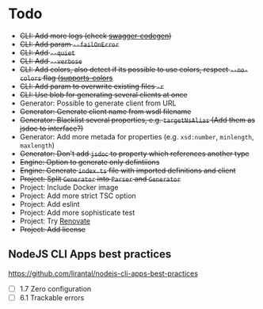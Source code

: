 # Todo

- ~~CLI: Add more logs (check [swagger-codegen](https://swagger.io/tools/swagger-codegen/))~~
- ~~CLI: Add param `--failOnError`~~
- ~~CLI: Add `--quiet`~~
- ~~CLI: Add `--verbose`~~
- ~~CLI: Add colors, also detect if its possible to use colors, respect `--no-colors` flag ([supports-colors](https://www.npmjs.com/package/supports-color)~~
- ~~CLI: Add param to overwrite existing files `-r`~~
- ~~CLI: Use blob for generating several clients at once~~
- Generator: Possible to generate client from URL
- ~~Generator: Generate client name from wsdl filename~~
- ~~Generator: Blacklist several properties, e.g. `targetNsAlias` (Add them as jsdoc to interface?)~~
- Generator: Add more metada for properties (e.g. `xsd:number`, `minlength`, `maxlength`)
- ~~Generator: Don't add `jsdoc` to property which references another type~~
- ~~Engine: Option to generate only defintiions~~
- ~~Engine: Generate `index.ts` file with imported definitions and client~~
- ~~Project: Split `Generator` into `Parser` and `Generator`~~
- Project: Include Docker image
- Project: Add more strict TSC option
- Project: Add eslint
- Project: Add more sophisticate test
- Project: Try [Renovate](https://www.whitesourcesoftware.com/free-developer-tools/renovate)
- ~~Project: Add license~~

## NodeJS CLI Apps best practices

https://github.com/lirantal/nodejs-cli-apps-best-practices

- [ ] 1.7 Zero configuration
- [ ] 6.1 Trackable errors